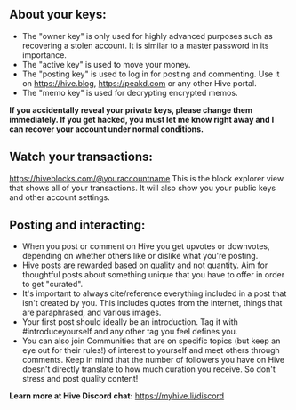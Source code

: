 ## About your keys:
- The "owner key" is only used for highly advanced purposes such as recovering a stolen account. It is similar to a master password in its importance.
- The "active key" is used to move your money. 
- The "posting key" is used to log in for posting and commenting. Use it on https://hive.blog,  https://peakd.com or any other Hive portal.
- The "memo key" is used for decrypting encrypted memos.

**If you accidentally reveal your private keys, please change them immediately. If you get hacked, you must let me know right away and I can recover your account under normal conditions.**

## Watch your transactions:
https://hiveblocks.com/@youraccountname This is the block explorer view that shows all of your transactions. It will also show you your public keys and other account settings.

## Posting and interacting:
- When you post or comment on Hive you get upvotes or downvotes, depending on whether others like or dislike what you're posting.
- Hive posts are rewarded based on quality and not quantity. Aim for thoughtful posts about something unique that you have to offer in order to get "curated". 
- It's important to always cite/reference everything included in a post that isn't created by you. This includes quotes from the internet, things that are paraphrased, and various images. 
- Your first post should ideally be an introduction. Tag it with #introduceyourself and any other tag you feel defines you.
- You can also join Communities that are on specific topics (but keep an eye out for their rules!) of interest to yourself and meet others through comments. Keep in mind that the number of followers you have on Hive doesn't directly translate to how much curation you receive. So don't stress and post quality content!

**Learn more at Hive Discord chat:**
https://myhive.li/discord

